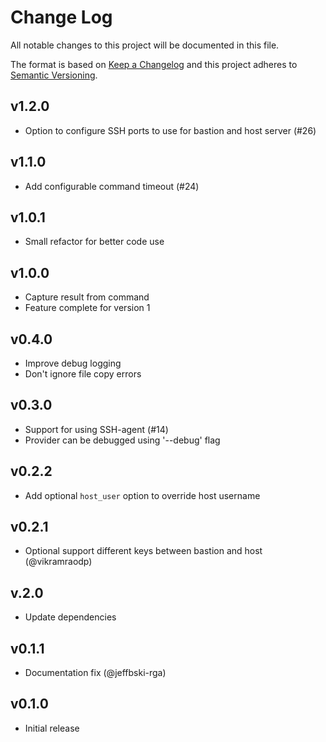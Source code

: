 # Change Log
All notable changes to this project will be documented in this file.

The format is based on [Keep a Changelog](http://keepachangelog.com/)
and this project adheres to [Semantic Versioning](http://semver.org/).

## v1.2.0

- Option to configure SSH ports to use for bastion and host server (#26)

## v1.1.0

- Add configurable command timeout (#24)

## v1.0.1

- Small refactor for better code use

## v1.0.0

- Capture result from command
- Feature complete for version 1

## v0.4.0

- Improve debug logging
- Don't ignore file copy errors

## v0.3.0

- Support for using SSH-agent (#14)
- Provider can be debugged using '--debug' flag

## v0.2.2

- Add optional `host_user` option to override host username

## v0.2.1

- Optional support different keys between bastion and host (@vikramraodp)

## v.2.0

- Update dependencies

## v0.1.1

- Documentation fix (@jeffbski-rga)

## v0.1.0

- Initial release
